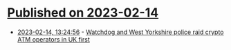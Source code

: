 # [Published on 2023-02-14](index.md)

* [2023-02-14, 13:24:56](https://news.ycombinator.com/item?id=34788894) - [Watchdog and West Yorkshire police raid crypto ATM operators in UK first](https://www.theguardian.com/technology/2023/feb/14/fca-and-west-yorkshire-police-raid-crypto-operators-in-uk-first)
